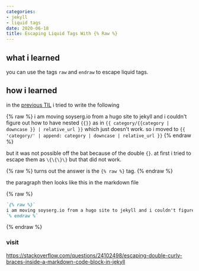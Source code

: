 ```yaml
---
categories:
- jekyll
- liquid tags
date: 2020-06-18
title: Escaping Liquid Tags With {% Raw %}
---
```


## what i learned
you can use the tags `raw` and `endraw` to escape liquid tags.

## how i learned
in the [previous TIL](../liquid-tags-cheatsheet) i tried to write the following

{% raw %}
i am moving soyserg.io from a hugo site to jekyll and i couldn't figure out how to have nested `{{}}` as in `{{ category/{{category | downcase }} | relative_url }}` which just doesn't work. so i moved to `{{ 'category/' | append: category | downcase | relative_url }}`
{% endraw %}

but it was not possible off the bat because of the double `{}`. at first i tried to escape them as `\{\{\}\}` but that did not work.

{% raw %}
turns out the answer is the `{% raw %}` tag. 
{% endraw %}

the paragraph then looks like this in the markdown file

{% raw %}
```markdown
`{% raw %}`
i am moving soyserg.io from a hugo site to jekyll and i couldn't figure out how to have nested `{{}}` as in `{{ category/{{category | downcase }} | relative_url }}` which just doesn't work. so i moved to `{{ 'category/' | append: category | downcase | relative_url }}`
`% endraw %`
```
{% endraw %}

### visit
https://stackoverflow.com/questions/24102498/escaping-double-curly-braces-inside-a-markdown-code-block-in-jekyll